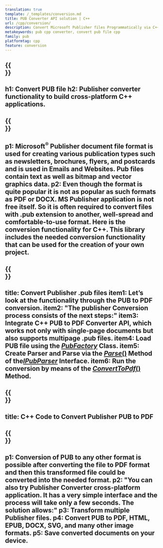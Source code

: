 ```yaml
---
translation: true
template: /_templates/conversion.md
title: PUB Converter API solution | C++
url: /cpp/conversion/
description: Convert Microsoft Publisher files Programmatically via C++ library. Simple API solution to build your own PUB converter C++ project.
metakeywords: pub cpp converter, convert pub file cpp
family: pub
platformtag: cpp
feature: conversion
---
```


{{<section banner>}}
---
h1: Convert PUB file
h2: Publisher converter functionality to build cross-platform C++ applications.
---

{{<section overview>}}
---
p1: Microsoft<sup>&reg;</sup> Publisher document file format is used for creating various publication types such as newsletters, brochures, flyers, and postcards and is used in Emails and Websites. Pub files contain text as well as bitmap and vector graphics data.
p2: Even though the format is quite popular it is not as popular as such formats as PDF or DOCX. MS Publisher application is not free itself. So it is often required to convert files with .pub extension to another, well-spread and comfortable-to-use format. Here is the conversion functionality for C++. This library includes the needed conversion functionality that can be used for the creation of your own project.
---

{{<section feature1>}}
---
title: Convert Publisher .pub files
item1: Let’s look at the functionality through the PUB to PDF conversion.
item2: "The publisher Conversion process consists of the next steps:"
item3: Integrate C++ PUB to PDF Converter API, which works not only with single-page documents but also supports multipage .pub files.
item4: Load PUB file using the [*PubFactory*](https://apireference.aspose.com/pub/cpp/class/aspose.pub.pub_factory) Class.
item5: Create Parser and Parse via the [*Parse*()](https://apireference.aspose.com/pub/cpp/class/aspose.pub.i_pub_parser#ae9fc7043f382a5b4a7b694f0fe477915) Method of the[*IPubParser*](https://apireference.aspose.com/pub/cpp/class/aspose.pub.i_pub_parser) Interface. 
item6: Run the conversion by means of the [*ConvertToPdf*()](https://apireference.aspose.com/pub/cpp/class/aspose.pub.i_pdf_converter) Method.
---

{{<section codeexample>}}
---
title: C++ Code to Convert Publisher PUB to PDF
---

{{<section summary>}}
---
p1: Conversion of PUB to any other format is possible after converting the file to PDF format and then this transformed file could be converted into the needed format.
p2: "You can also try Publisher Converter cross-platform application. It has a very simple interface and the process will take only a few seconds. The solution allows:"
p3: Transform multiple Publisher files.
p4: Convert PUB to PDF, HTML, EPUB, DOCX, SVG, and many other image formats.
p5: Save converted documents on your device.
---